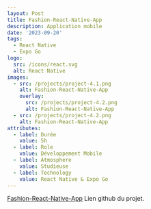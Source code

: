 ```yaml
---
layout: Post
title: Fashion-React-Native-App
description: Application mobile
date: '2023-09-20'
tags:
  - React Native
  - Expo Go
logo:
  src: /icons/react.svg
  alt: React Native
images:
  - src: /projects/project-4.1.png
    alt: Fashion-React-Native-App
    overlay:
      src: /projects/project-4.2.png
      alt: Fashion-React-Native-App
  - src: /projects/project-4.2.png
    alt: Fashion-React-Native-App
attributes:
  - label: Durée
    value: 5h
  - label: Role
    value: Développement Mobile
  - label: Atmosphere
    value: Studieuse
  - label: Technology
    value: React Native & Expo Go
---
```


[Fashion-React-Native-App](https://github.com/steeven-js/Fashion-React-Native-App-Starter/) Lien github du projet.